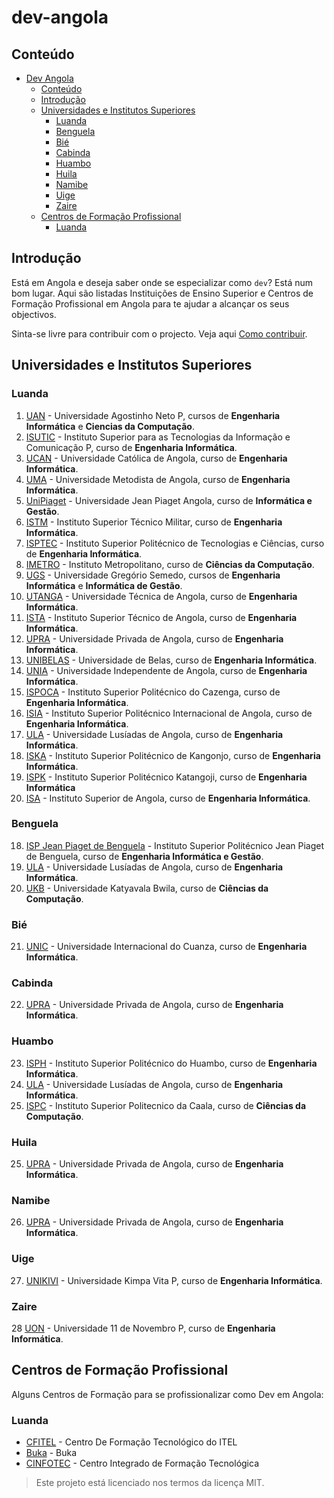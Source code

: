 # dev-angola

## Conteúdo

- [Dev Angola](#dev-angola)
	- [Conteúdo](#conteúdo)
	- [Introdução](#introdução)
	- [Universidades e Institutos Superiores](#universidades-e-institutos-superiores)
		- [Luanda](#luanda)
		- [Benguela](#benguela)
		- [Bié](#bié)
		- [Cabinda](#cabinda)
		- [Huambo](#huambo)
		- [Huila](#huila)
		- [Namibe](#namibe)
		- [Uige](#uige)
		- [Zaire](#zaire)
	- [Centros de Formação Profissional](#centros-de-formação-profissional)
		- [Luanda](#luanda-1)

## Introdução
Está em Angola e deseja saber onde se especializar como `dev`? Está num bom lugar.
Aqui são listadas Instituições de Ensino Superior e Centros de Formação Profissional em Angola para te ajudar a alcançar os seus objectivos.

Sinta-se livre para contribuir com o projecto. Veja aqui [Como contribuir](contribuindo.md).
## Universidades e Institutos Superiores
### Luanda
1. [UAN](https://uan.ao/) - Universidade Agostinho Neto P, cursos de **Engenharia Informática** e **Ciencias da Computação**.
2. [ISUTIC](https://isutic.gov.ao) - Instituto Superior para as Tecnologias da Informação e Comunicação P, curso de **Engenharia Informática**.
3. [UCAN](http://ucan.edu/) - Universidade Católica de Angola, curso de **Engenharia Informática**.
4. [UMA](https://uma.co.ao) - Universidade Metodista de Angola, curso de **Engenharia Informática**.
5. [UniPiaget](https://unipiaget-angola.org) - Universidade Jean Piaget Angola, curso de **Informática e Gestão**.
6. [ISTM](https://istm-faa.co.ao) - Instituto Superior Técnico Militar, curso de **Engenharia Informática**.
7. [ISPTEC](https://isptec.co.ao) - Instituto Superior Politécnico de Tecnologias e Ciências, curso de **Engenharia Informática**.
8. [IMETRO](http://imetroangola.com) - Instituto Metropolitano, curso de **Ciências da Computação**.
9. [UGS](https://ugs.ed.ao) - Universidade Gregório Semedo, cursos de **Engenharia Informática** e **Informática de Gestão**.
10. [UTANGA](https://utanga.co.ao/portal) - Universidade Técnica de Angola, curso de **Engenharia Informática**.
11. [ISTA](https://istangola.online) - Instituto Superior Técnico de Angola, curso de **Engenharia Informática**.
12. [UPRA](https://upra.ao) - Universidade Privada de Angola, curso de **Engenharia Informática**.
13. [UNIBELAS](https://unibelas.ga) - Universidade de Belas, curso de **Engenharia Informática**.
14. [UNIA](http://unia.ao) - Universidade Independente de Angola, curso de **Engenharia Informática**.
15. [ISPOCA](https://ispoca.ed.ao) - Instituto Superior Politécnico do Cazenga, curso de **Engenharia Informática**.
16. [ISIA](https://isia.co.ao) - Instituto Superior Politécnico Internacional de Angola, curso de **Engenharia Informática**.
17. [ULA](https://ula.co.ao) - Universidade Lusíadas de Angola, curso de **Engenharia Informática**.
18. [ISKA](https://iskaluanda.net) - Instituto Superior Politécnico de Kangonjo, curso de **Engenharia Informática**.
19. [ISPK](https://ispk.co.ao/) - Instituto Superior Politécnico Katangoji, curso de **Engenharia Informática**
20. [ISA](https://isa.ao) - Instituto Superior de Angola, curso de **Engenharia Informática**.


### Benguela
18. [ISP Jean Piaget de Benguela](http://piaget-benguela.org) - Instituto Superior Politécnico Jean Piaget de Benguela, curso de **Engenharia Informática e Gestão**.
19. [ULA](http://isplusiadabenguela.ed.ao) - Universidade Lusíadas de Angola, curso de **Engenharia Informática**.
20. [UKB](http://ukb.ed.ao) - Universidade Katyavala Bwila, curso de **Ciências da Computação**.
### Bié
21. [UNIC](https://www.unic.co.ao) - Universidade Internacional do Cuanza, curso de **Engenharia Informática**.
### Cabinda
22. [UPRA](https://upra.ao) - Universidade Privada de Angola, curso de **Engenharia Informática**.
### Huambo
23. [ISPH](https://) - Instituto Superior Politécnico do Huambo, curso de **Engenharia Informática**.
24. [ULA](http://www.isplusiadahuambo.ed.ao) - Universidade Lusíadas de Angola, curso de **Engenharia Informática**.
25. [ISPC](https://www.ispcaala.com) - Instituto Superior Politecnico da Caala, curso de **Ciências da Computação**.
### Huila
25. [UPRA](https://upra.ao) - Universidade Privada de Angola, curso de **Engenharia Informática**.
### Namibe
26. [UPRA](https://upra.ao) - Universidade Privada de Angola, curso de **Engenharia Informática**.
### Uige
27. [UNIKIVI](https://unikivi.net) - Universidade Kimpa Vita P, curso de **Engenharia Informática**.
### Zaire
28 [UON](https://uon.ed.ao) - Universidade 11 de Novembro P, curso de **Engenharia Informática**.

## Centros de Formação Profissional
Alguns Centros de Formação para se profissionalizar como Dev em Angola:
### Luanda
- [CFITEL](https://www.itel.gov.ao/) - Centro De Formação Tecnológico do ITEL
- [Buka](https://bukaapp.com) - Buka
- [CINFOTEC](https://cinfotec.gov.ao) - Centro Integrado de Formação Tecnológica

> Este projeto está licenciado nos termos da licença MIT.
